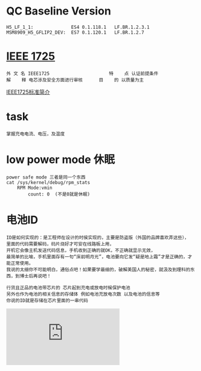 # QC Baseline Version
    H5_LF_1_1:              ES4 0.1.118.1   LF.BR.1.2.3.1
    MSM8909_H5_GFLIP2_DEV:  ES7 0.1.120.1   LF.BR.1.2.7

# [IEEE 1725](http://baike.baidu.com/link?url=WrEEcFkn3lzihHMWxwJflGJMMblbWzzXpzWkS1M7sDnjfQaSykPcfdsjB6AOjMnLLXf7HdYAk8uJFbzQlUXrOK)
    外 文 名 IEEE1725                      特    点 认证前提条件
    解    释 电芯涉及安全方面进行审核      目    的 以质量为主

[IEEE1725标准简介](http://www.elecfans.com/yuanqijian/dianchi/dianchishengchang/20091218137935.html)

# task
    掌握充电电流、电压，及温度

# low power mode 休眠
    power safe mode 三者是同一个东西
    cat /sys/kernel/debug/rpm_stats
        RPM Mode:vmin
            count: 0  (不是0就是休眠)
# 电池ID
    ID是如何实现的：是工程师在设计的时侯实现的，主要是防盗版（外国的品牌喜欢弄这些），
    里面的代码需要解码，码片烧好才可安在线路板上用，
    开机它会像主机发送代码信息，手机收到正确的就OK，不正确就显示无效，
    最简单的比喻，手机里面存有一句“床前明月光”，电池要向它发“疑是地上霜”才是正确的，才能正常使用。
    我说的太细你不可能明白，通俗点吧！如果要学最细的，破解美国人的秘密，就汲及到理科的东西，到博士后再说吧！

    行货且正品的电池带芯片的 芯片起到充电或放电时候保护电池
    另外也作为电池的相关信息的存储体 例如电池充放电次数 以及电池的信息等
    你说的ID就是存储在芯片里面的一串代码

![Android电源管理的作用](http://book.51cto.com/art/201502/466463.htm)
